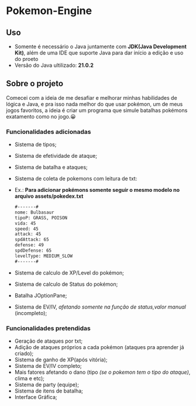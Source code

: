 # Pokemon-Engine

## Uso
- Somente é necessário o Java juntamente com **JDK(Java Development Kit)**, além de uma IDE que suporte Java para dar início a edição e uso do proeto
- Versão do Java ultilizado: **21.0.2**
## Sobre o projeto
Comecei com a ideia de me desafiar e melhorar minhas habilidades de lógica e Java, e pra isso nada melhor do que usar pokémon, um de meus jogos favoritos, a ideia é criar um programa que simule batalhas pokémons exatamento como no jogo.😀

### Funcionalidades adicionadas
- Sistema de tipos;
- Sistema de efetividade de ataque;
- Sistema de batalha e ataques;
- Sistema de coleta de pokemons com leitura de txt:
- Ex.:
  **Para adicionar pokémons somente seguir o mesmo modelo no arquivo assets/pokedex.txt**

  ```txt
  #-------#
  nome: Bulbasaur
  tipoP: GRASS, POISON
  vida: 45
  speed: 45
  attack: 45
  spdAttack: 65
  defense: 49
  spdDefense: 65
  levelType: MEDIUM_SLOW
  #-------#
  
- Sistema de calculo de XP/Level do pokémon;
- Sistema de calculo de Status do pokémon;
- Batalha JOptionPane;
- Sistema de EV/IV, *afetando somente na função de status,valor manual* (incompleto);
  
### Funcionalidades pretendidas
- Geração de ataques por txt;
- Adição de ataques próprios a cada pokémon (ataques pra aprender já criado);
- Sistema de ganho de XP(após vitória);
- Sistema de EV/IV completo;
- Mais fatores afetando o dano (tipo *(se o pokemon tem o tipo do ataque)*, clima e etc);
- Sistema de party (equipe);
- Sistema de itens de batalha;
- Interface Gráfica;
